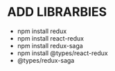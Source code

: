 # ADD LIBRARBIES
 - npm install redux
 - npm install react-redux
 - npm install redux-saga
 - npm install @types/react-redux
 - @types/redux-saga

 